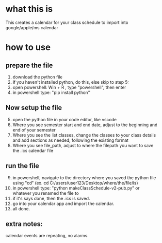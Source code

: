 # what this is

This creates a calendar for your class schedule to import into google/apple/ms calendar

# how to use

## prepare the file 

1. download the python file
2. if you haven't installed python, do this, else skip to step 5:
3. open powershell: Win + R , type "powershell", then enter
4. in powershell type: "pip install python"

## Now setup the file

5. open the python file in your code editor, like vscode
6. Where you see semester start and end date, adjust to the beginning and end of your semester
7. Where you see the list classes, change the classes to your class details and add sections as needed, following the existing format
8. Where you see file_path, adjust to where the filepath you want to save the .ics calendar file

## run the file

9. in powershell, navigate to the directory where you saved the python file using "cd" (ex. cd C:/users/user123/Desktop/where/the/file/is)
10. in powershell type: "python makeClassSchedule-v2-pub.py" or whatever you renamed the file to
11. if it's says done, then the .ics is saved. 
12. go into your calendar app and import the calendar. 
13. all done.

## extra notes:
calendar events are repeating, no alarms
